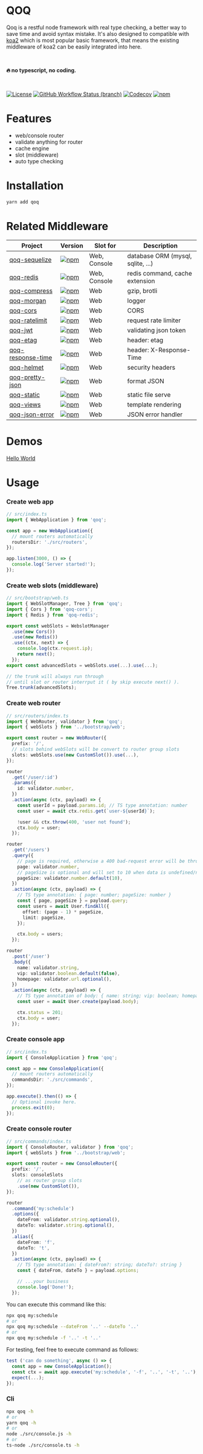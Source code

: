 # QOQ
Qoq is a restful node framework with real type checking, a better way to save time and avoid syntax mistake. It's also designed to compatible with [koa2](https://github.com/koajs/koa) which is most popular basic framework, that means the existing middleware of koa2 can be easily integrated into here.

<br>

**🔥 no typescript, no coding.**

<br>

[![License](https://img.shields.io/github/license/qoq-ts/qoq)](https://github.com/qoq-ts/qoq/blob/master/LICENSE)
[![GitHub Workflow Status (branch)](https://img.shields.io/github/workflow/status/qoq-ts/qoq/CI/master)](https://github.com/qoq-ts/qoq/actions)
[![Codecov](https://img.shields.io/codecov/c/github/qoq-ts/qoq)](https://codecov.io/gh/qoq-ts/qoq)
[![npm](https://img.shields.io/npm/v/qoq)](https://www.npmjs.com/package/qoq)

# Features

* web/console router
* validate anything for router
* cache engine
* slot (middleware)
* auto type checking

# Installation

```bash
yarn add qoq
```

# Related Middleware
| Project | Version | Slot for | Description |
| ------- | ------- | ------ | ------ |
| [qoq-sequelize](https://github.com/qoq-ts/qoq-sequelize) | [![npm](https://img.shields.io/npm/v/qoq-sequelize)](https://www.npmjs.com/package/qoq-sequelize) | Web, Console | database ORM (mysql, sqlite, ...) |
| [qoq-redis](https://github.com/qoq-ts/qoq-redis) | [![npm](https://img.shields.io/npm/v/qoq-redis)](https://www.npmjs.com/package/qoq-redis) | Web, Console | redis command, cache extension |
| [qoq-compress](https://github.com/qoq-ts/qoq-compress) | [![npm](https://img.shields.io/npm/v/qoq-compress)](https://www.npmjs.com/package/qoq-compress) | Web | gzip, brotli |
| [qoq-morgan](https://github.com/qoq-ts/qoq-morgan) | [![npm](https://img.shields.io/npm/v/qoq-morgan)](https://www.npmjs.com/package/qoq-morgan) | Web | logger |
| [qoq-cors](https://github.com/qoq-ts/qoq-cors) | [![npm](https://img.shields.io/npm/v/qoq-cors)](https://www.npmjs.com/package/qoq-cors) | Web | CORS |
| [qoq-ratelimit](https://github.com/qoq-ts/qoq-ratelimit) | [![npm](https://img.shields.io/npm/v/qoq-ratelimit)](https://www.npmjs.com/package/qoq-ratelimit) | Web | request rate limiter |
| [qoq-jwt](https://github.com/qoq-ts/qoq-jwt) | [![npm](https://img.shields.io/npm/v/qoq-jwt)](https://www.npmjs.com/package/qoq-jwt) | Web | validating json token |
| [qoq-etag](https://github.com/qoq-ts/qoq-etag) | [![npm](https://img.shields.io/npm/v/qoq-etag)](https://www.npmjs.com/package/qoq-etag) | Web | header: etag |
| [qoq-response-time](https://github.com/qoq-ts/qoq-response-time) | [![npm](https://img.shields.io/npm/v/qoq-response-time)](https://www.npmjs.com/package/qoq-response-time) | Web | header: X-Response-Time |
| [qoq-helmet](https://github.com/qoq-ts/qoq-helmet) | [![npm](https://img.shields.io/npm/v/qoq-helmet)](https://www.npmjs.com/package/qoq-helmet) | Web | security headers |
| [qoq-pretty-json](https://github.com/qoq-ts/qoq-pretty-json) | [![npm](https://img.shields.io/npm/v/qoq-pretty-json)](https://www.npmjs.com/package/qoq-pretty-json) | Web | format JSON |
| [qoq-static](https://github.com/qoq-ts/qoq-static) | [![npm](https://img.shields.io/npm/v/qoq-static)](https://www.npmjs.com/package/qoq-static) | Web | static file serve |
| [qoq-views](https://github.com/qoq-ts/qoq-views) | [![npm](https://img.shields.io/npm/v/qoq-views)](https://www.npmjs.com/package/qoq-views) | Web | template rendering |
| [qoq-json-error](https://github.com/qoq-ts/qoq-json-error) | [![npm](https://img.shields.io/npm/v/qoq-json-error)](https://www.npmjs.com/package/qoq-json-error) | Web | JSON error handler |


# Demos
[Hello World](https://github.com/qoq-ts/demo-qoq-hello-world)

# Usage
### Create web app
```typescript
// src/index.ts
import { WebApplication } from 'qoq';

const app = new WebApplication({
  // mount routers automatically
  routersDir: './src/routers',
});

app.listen(3000, () => {
  console.log('Server started!');
});
```
### Create web slots (middleware)
```typescript
// src/bootstrap/web.ts
import { WebSlotManager, Tree } from 'qoq';
import { Cors } from 'qoq-cors';
import { Redis } from 'qoq-redis';

export const webSlots = WebslotManager
  .use(new Cors())
  .use(new Redis())
  .use((ctx, next) => {
    console.log(ctx.request.ip);
    return next();
  });
export const advancedSlots = webSlots.use(...).use(...);

// the trunk will always run through
// until slot or router interrput it ( by skip execute next() ).
Tree.trunk(advancedSlots);
```
### Create web router
```typescript
// src/routers/index.ts
import { WebRouter, validator } from 'qoq';
import { webSlots } from '../bootstrap/web';

export const router = new WebRouter({
  prefix: '/',
  // slots behind webSlots will be convert to router group slots
  slots: webSlots.use(new CustomSlot()).use(...),
});

router
  .get('/user/:id')
  .params({
    id: validator.number,
  })
  .action(async (ctx, payload) => {
    const userId = payload.params.id; // TS type annotation: number
    const user = await ctx.redis.get(`user-${userId}`);

    !user && ctx.throw(400, 'user not found');
    ctx.body = user;
  });

router
  .get('/users')
  .query({
    // page is required, otherwise a 400 bad-request error will be thrown.
    page: validator.number,
    // pageSize is optional and will set to 10 when data is undefined/null.
    pageSize: validator.number.default(10),
  })
  .action(async (ctx, payload) => {
    // TS type annotation: { page: number; pageSize: number }
    const { page, pageSize } = payload.query;
    const users = await User.findAll({
      offset: (page - 1) * pageSize,
      limit: pageSize,
    });

    ctx.body = users;
  });

router
  .post('/user')
  .body({
    name: validator.string,
    vip: validator.boolean.default(false),
    homepage: validator.url.optional(),
  })
  .action(async (ctx, payload) => {
    // TS type annotation of body: { name: string; vip: boolean; homepage?: string }
    const user = await User.create(payload.body);

    ctx.status = 201;
    ctx.body = user;
  });
```

### Create console app
```typescript
// src/index.ts
import { ConsoleApplication } from 'qoq';

const app = new ConsoleApplication({
  // mount routers automatically
  commandsDir: './src/commands',
});

app.execute().then(() => {
  // Optional invoke here.
  process.exit(0);
});
```

### Create console router
```typescript
// src/commands/index.ts
import { ConsoleRouter, validator } from 'qoq';
import { webSlots } from '../bootstrap/web';

export const router = new ConsoleRouter({
  prefix: '/',
  slots: consoleSlots
    // as router group slots
    .use(new CustomSlot()),
});

router
  .command('my:schedule')
  .options({
    dateFrom: validator.string.optional(),
    dateTo: validator.string.optional(),
  })
  .alias({
    dateFrom: 'f',
    dateTo: 't',
  })
  .action(async (ctx, payload) => {
    // TS type annotation: { dateFrom?: string; dateTo?: string }
    const { dateFrom, dateTo } = payload.options;

    // ...your business
    console.log('Done!');
  });
```
You can execute this command like this:
```bash
npx qoq my:schedule
# or
npx qoq my:schedule --dateFrom '..' --dateTo '..'
# or
npx qoq my:schedule -f '..' -t '..'
```
For testing, feel free to execute command as follows:
```typescript
test ('can do something', async () => {
  const app = new ConsoleApplication();
  const ctx = await app.execute('my:schedule', '-f', '..', '-t', '..');
  expect(...);
});
```

### Cli
```bash
npx qoq -h
# or
yarn qoq -h
# or
node ./src/console.js -h
# or
ts-node ./src/console.ts -h
```
